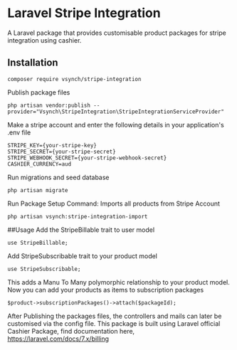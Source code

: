# Laravel Stripe Integration
A Laravel package that provides customisable product packages for stripe integration using cashier.

## Installation
```
composer require vsynch/stripe-integration

```

Publish package files
```
php artisan vendor:publish --provider="Vsynch\StripeIntegration\StripeIntegrationServiceProvider"

```

Make a stripe account and enter the following details in your application's .env file
```
STRIPE_KEY={your-stripe-key}
STRIPE_SECRET={your-stripe-secret}
STRIPE_WEBHOOK_SECRET={your-stripe-webhook-secret}
CASHIER_CURRENCY=aud
```

Run migrations and seed database
```
php artisan migrate
```

Run Package Setup Command: Imports all products from Stripe Account
```
php artisan vsynch:stripe-integration-import
```

##Usage
Add the StripeBillable trait to user model
```
use StripeBillable;
```
Add StripeSubscribable trait to your product model
```
use StripeSubscribable;
```
This adds a Manu To Many polymorphic relationship to your product model. Now you can add your products as items to subscription packages
```
$product->subscriptionPackages()->attach($packageId);
```

After Publishing the packages files, the controllers and mails can later be customised via the config file. This package is built using Laravel official Cashier Package, find documentation here, https://laravel.com/docs/7.x/billing 

